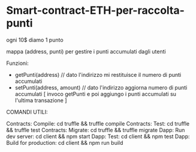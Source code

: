 # Smart-contract-ETH-per-raccolta-punti

ogni 10$ diamo 1 punto

mappa (address, punti) per gestire i punti accumulati dagli utenti

Funzioni:
  - getPunti(address) // dato l'indirizzo mi restituisce il numero di punti accumulati
  - setPunti(address, amount) // dato l'indirizzo aggiorna numero di punti accumulati [ invoco getPunti e poi aggiungo i punti accumulati su l'ultima transazione ]



COMANDI UTILI: 

Contracts: Compile:         cd truffle && truffle compile
  Contracts: Test:            cd truffle && truffle test
  Contracts: Migrate:         cd truffle && truffle migrate
  Dapp: Run dev server:       cd client && npm start
  Dapp: Test:                 cd client && npm test
  Dapp: Build for production: cd client && npm run build

